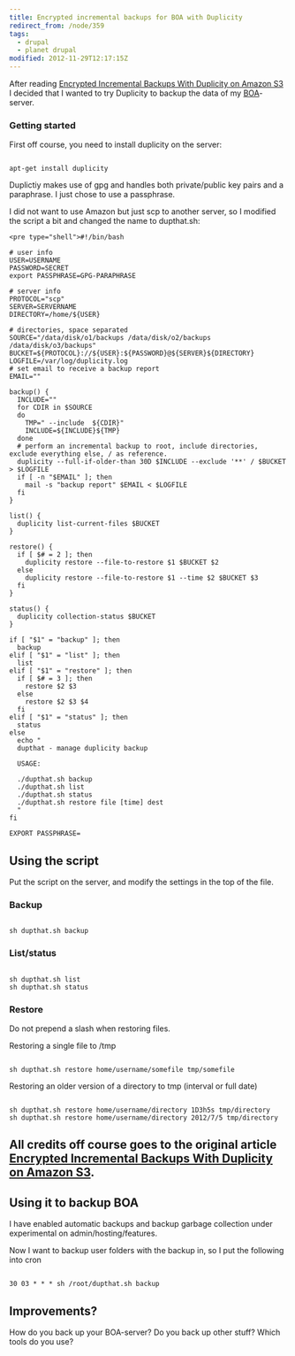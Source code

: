 ```yaml
---
title: Encrypted incremental backups for BOA with Duplicity
redirect_from: /node/359
tags:
  - drupal
  - planet drupal
modified: 2012-11-29T12:17:15Z
---
```


After reading [Encrypted Incremental Backups With Duplicity on Amazon S3](http://thomassileo.com/blog/2012/07/19/ubuntu-slash-debian-encrypted-incremental-backups-with-duplicity-on-amazon-s3/) I decided that I wanted to try Duplicity to backup the data of my [BOA](http://drupal.org/project/barracuda)-server.

### Getting started

First off course, you need to install duplicity on the server:

```

apt-get install duplicity
```
Duplictiy makes use of gpg and handles both private/public key pairs and a paraphrase. I just chose to use a passphrase.

I did not want to use Amazon but just scp to another server, so I modified the script a bit and changed the name to dupthat.sh:

  
```
<pre type="shell">#!/bin/bash

# user info
USER=USERNAME
PASSWORD=SECRET
export PASSPHRASE=GPG-PARAPHRASE

# server info
PROTOCOL="scp"
SERVER=SERVERNAME
DIRECTORY=/home/${USER}

# directories, space separated
SOURCE="/data/disk/o1/backups /data/disk/o2/backups /data/disk/o3/backups"
BUCKET=${PROTOCOL}://${USER}:${PASSWORD}@${SERVER}${DIRECTORY}
LOGFILE=/var/log/duplicity.log
# set email to receive a backup report
EMAIL=""

backup() {
  INCLUDE=""
  for CDIR in $SOURCE
  do
    TMP=" --include  ${CDIR}"
    INCLUDE=${INCLUDE}${TMP}
  done
  # perform an incremental backup to root, include directories, exclude everything else, / as reference.
  duplicity --full-if-older-than 30D $INCLUDE --exclude '**' / $BUCKET > $LOGFILE
  if [ -n "$EMAIL" ]; then
    mail -s "backup report" $EMAIL < $LOGFILE
  fi
}

list() {
  duplicity list-current-files $BUCKET
}

restore() {
  if [ $# = 2 ]; then
    duplicity restore --file-to-restore $1 $BUCKET $2
  else
    duplicity restore --file-to-restore $1 --time $2 $BUCKET $3
  fi
}

status() {
  duplicity collection-status $BUCKET
}

if [ "$1" = "backup" ]; then
  backup
elif [ "$1" = "list" ]; then
  list
elif [ "$1" = "restore" ]; then
  if [ $# = 3 ]; then
    restore $2 $3
  else
    restore $2 $3 $4
  fi
elif [ "$1" = "status" ]; then
  status
else
  echo "
  dupthat - manage duplicity backup
  
  USAGE:
  
  ./dupthat.sh backup 
  ./dupthat.sh list
  ./dupthat.sh status
  ./dupthat.sh restore file [time] dest
  "
fi

EXPORT PASSPHRASE=
```


Using the script
----------------

Put the script on the server, and modify the settings in the top of the file.

### Backup

```

sh dupthat.sh backup
```
### List/status

```

sh dupthat.sh list
sh dupthat.sh status
```
### Restore

Do not prepend a slash when restoring files.

Restoring a single file to /tmp

```

sh dupthat.sh restore home/username/somefile tmp/somefile
```
Restoring an older version of a directory to tmp (interval or full date)

```

sh dupthat.sh restore home/username/directory 1D3h5s tmp/directory
sh dupthat.sh restore home/username/directory 2012/7/5 tmp/directory
```
All credits off course goes to the original article [Encrypted Incremental Backups With Duplicity on Amazon S3](http://thomassileo.com/blog/2012/07/19/ubuntu-slash-debian-encrypted-incremental-backups-with-duplicity-on-amazon-s3/).
---------------------------------------------------------------------------------------------------------------------------------------------------------------------------------------------------------------------------------------

Using it to backup BOA
----------------------

I have enabled automatic backups and backup garbage collection under experimental on admin/hosting/features.

Now I want to backup user folders with the backup in, so I put the following into cron

```

30 03 * * * sh /root/dupthat.sh backup
```
Improvements?
-------------

How do you back up your BOA-server? Do you back up other stuff? Which tools do you use?
